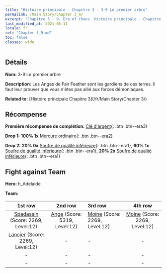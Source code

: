 ```yaml
---
title: "Histoire principale - Chapitre 3 - 3-9 Le premier arbre"
permalink: /Main Story/Chapter 3_9/
excerpt: "Chapitre 3 - 9. Era of Chaos  Histoire principale - Chapitre 3_9. 3-9 Le premier arbre"
last_modified_at: 2021-05-11
locale: fr
ref: "Chapter 3_9.md"
toc: false
classes: wide
---
```


## Détails

 **Nom:** 3-9 Le premier arbre

 **Description:** Les Anges de Fair Feather sont les gardiens de ces terres. Il faut leur prouver que vous n'êtes pas allié aux forces démoniaques.

 **Related to:** [Histoire principale Chapitre 3](/fr/Main Story/Chapter 3/)

## Récompense

 **Première récompense de complétion:** [Clé d'argent](/ItemsFR/con_693/){: .btn .btn--era3}

 **Drop 1:** **100% 1x** [Mercure ordinaire](/ItemsFR/mat_8/){: .btn .btn--era2}

 **Drop 2:** **20% 0x** [Soufre de qualité inférieure](/ItemsFR/mat_3/){: .btn .btn--era1}, **60% 1x** [Soufre de qualité inférieure](/ItemsFR/mat_3/){: .btn .btn--era1}, **20% 2x** [Soufre de qualité inférieure](/ItemsFR/mat_3/){: .btn .btn--era1}


## Fight against Team
 **Hero:** h_Adelaide

 **Team:**


  | 1st row | 2nd row | 3rd row | 4th row |
  |:----:|:----:|:----|:----:|
  | [Spadassin](/fr/units/Swordsman/) (Score: 2269, Level:12)  | [Ange](/fr/units/Angel/) (Score: 5319, Level:12)  | [Moine](/fr/units/Monk/) (Score: 2269, Level:12)  | [Moine](/fr/units/Monk/) (Score: 2269, Level:12)  |
  | [Lancier](/fr/units/Pikeman/) (Score: 2269, Level:12)  | - | - | - |
  | - | - | - | - |
  | - | - | - | - |


